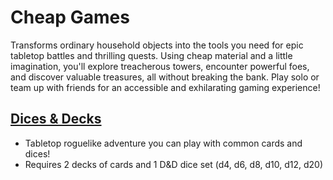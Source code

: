 # Cheap Games

Transforms ordinary household objects into the tools you need for epic tabletop battles and thrilling quests. Using cheap material and a little imagination, you'll explore treacherous towers, encounter powerful foes, and discover valuable treasures, all without breaking the bank. Play solo or team up with friends for an accessible and exhilarating gaming experience!

## [Dices & Decks](./dices-and-decks.md)

- Tabletop roguelike adventure you can play with common cards and dices!
- Requires 2 decks of cards and 1 D&D dice set (d4, d6, d8, d10, d12, d20)
